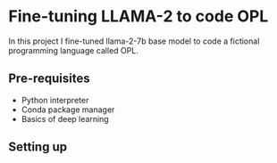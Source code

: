 # Fine-tuning LLAMA-2 to code OPL

In this project I fine-tuned llama-2-7b base model to code a fictional programming language called OPL.

## Pre-requisites

- Python interpreter
- Conda  package manager 
- Basics of deep learning

## Setting up

 
